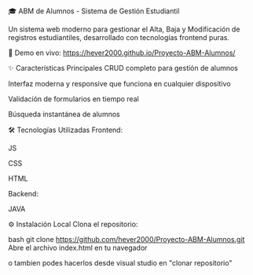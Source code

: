 🎓 ABM de Alumnos - Sistema de Gestión Estudiantil

Un sistema web moderno para gestionar el Alta, Baja y Modificación de registros estudiantiles, desarrollado con tecnologías frontend puras.

🔗 Demo en vivo: https://hever2000.github.io/Proyecto-ABM-Alumnos/

✨ Características Principales
CRUD completo para gestión de alumnos

Interfaz moderna y responsive que funciona en cualquier dispositivo

Validación de formularios en tiempo real

Búsqueda instantánea de alumnos

🛠️ Tecnologías Utilizadas
Frontend:

JS

CSS

HTML

Backend:

JAVA


⚙️ Instalación Local
Clona el repositorio:

bash
git clone https://github.com/hever2000/Proyecto-ABM-Alumnos.git
Abre el archivo index.html en tu navegador

o tambien podes hacerlos desde visual studio en "clonar repositorio"

